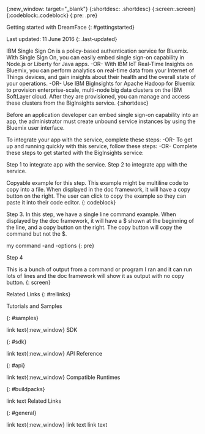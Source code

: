 {:new_window: target="_blank"} 
{:shortdesc: .shortdesc} 
{:screen:.screen} 
{:codeblock:.codeblock} 
{:pre: .pre}

Getting started with DreamFace
{: #gettingstarted}

Last updated: 11 June 2016 
{: .last-updated}

IBM Single Sign On is a policy-based authentication service for Bluemix. With Single Sign On, you can easily embed single sign-on capability in Node.js or Liberty for Java apps. -OR- With IBM IoT Real-Time Insights on Bluemix, you can perform analytics on real-time data from your Internet of Things devices, and gain insights about their health and the overall state of your operations. -OR- Use IBM BigInsights for Apache Hadoop for Bluemix to provision enterprise-scale, multi-node big data clusters on the IBM SoftLayer cloud. After they are provisioned, you can manage and access these clusters from the BigInsights service. 
{:shortdesc}

Before an application developer can embed single sign-on capability into an app, the administrator must create unbound service instances by using the Bluemix user interface.

To integrate your app with the service, complete these steps: -OR- To get up and running quickly with this service, follow these steps: -OR- Complete these steps to get started with the BigInsights service:

Step 1 to integrate app with the service.
Step 2 to integrate app with the service.

Copyable example for this step. 
This example might be multiline code
to copy into a file. 
When displayed in the doc framework, 
it will have a copy button on the right.
The user can click to copy the example 
so they can paste it into their code editor.
{: codeblock}

Step 3. In this step, we have a single line command example. When displayed by the doc framework, it will have a $ shown at the beginning of the line, and a copy button on the right. The copy button will copy the command but not the $.

my command -and -options
{: pre}

Step 4

This is a bunch of output from
    a command or program I ran
        and it can run lots of lines
        and the doc framework will show it as 
        output with no copy button.
{: screen}

Related Links
{: #rellinks}

Tutorials and Samples

{: #samples}

link text{:new_window}
SDK

{: #sdk}

link text{:new_window}
API Reference

{: #api}

link text{:new_window}
Compatible Runtimes

{: #buildpacks}

link text
Related Links

{: #general}

link text{:new_window}
link text
link text
